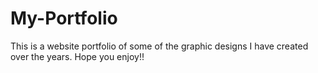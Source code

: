 # My-Portfolio
This is a website portfolio of some of the graphic designs I have created over the years. Hope you enjoy!!
